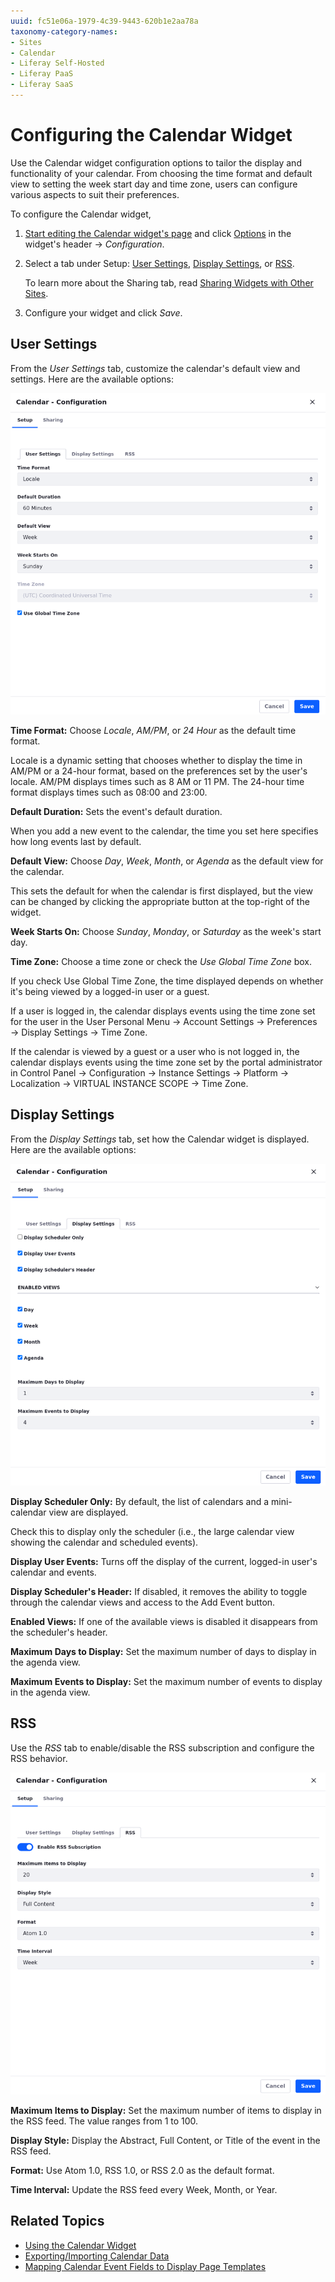 ```yaml
---
uuid: fc51e06a-1979-4c39-9443-620b1e2aa78a
taxonomy-category-names:
- Sites
- Calendar
- Liferay Self-Hosted
- Liferay PaaS
- Liferay SaaS
---
```


# Configuring the Calendar Widget

Use the Calendar widget configuration options to tailor the display and functionality of your calendar. From choosing the time format and default view to setting the week start day and time zone, users can configure various aspects to suit their preferences.

To configure the Calendar widget,

1. [Start editing the Calendar widget's page](../../site-building/creating-pages/using-content-pages/adding-elements-to-content-pages.md) and click [Options](../../images/icon-widget-options.png) in the widget's header &rarr; *Configuration*.

1. Select a tab under Setup: [User Settings](#user-settings), [Display Settings](#display-settings), or [RSS](#rss).

   To learn more about the Sharing tab, read [Sharing Widgets with Other Sites](../../site-building/creating-pages/page-fragments-and-widgets/using-widgets/configuring-widgets/sharing-widgets-with-other-sites.md).

1. Configure your widget and click *Save*.

## User Settings

From the *User Settings* tab, customize the calendar's default view and settings. Here are the available options:

![Use the User Settings tab to configure your Calendar widget.](./configuring-the-calendar-widget/images/01.png)

**Time Format:** Choose *Locale*, *AM/PM*, or *24 Hour* as the default time format.

   Locale is a dynamic setting that chooses whether to display the time in AM/PM or a 24-hour format, based on the preferences set by the user's locale. AM/PM displays times such as 8 AM or 11 PM. The 24-hour time format displays times such as 08:00 and 23:00.

**Default Duration:** Sets the event's default duration.

   When you add a new event to the calendar, the time you set here specifies how long events last by default.

**Default View:** Choose *Day*, *Week*, *Month*, or *Agenda* as the default view for the calendar.

   This sets the default for when the calendar is first displayed, but the view can be changed by clicking the appropriate button at the top-right of the widget.

**Week Starts On:** Choose *Sunday*, *Monday*, or *Saturday* as the week's start day.

**Time Zone:** Choose a time zone or check the *Use Global Time Zone* box.

   If you check Use Global Time Zone, the time displayed depends on whether it's being viewed by a logged-in user or a guest.

   If a user is logged in, the calendar displays events using the time zone set for the user in the User Personal Menu &rarr; Account Settings &rarr; Preferences &rarr; Display Settings  &rarr; Time Zone.

   If the calendar is viewed by a guest or a user who is not logged in, the calendar displays events using the time zone set by the portal administrator in Control Panel &rarr; Configuration &rarr; Instance Settings &rarr; Platform &rarr; Localization &rarr; VIRTUAL INSTANCE SCOPE &rarr; Time Zone.

## Display Settings

From the *Display Settings* tab, set how the Calendar widget is displayed. Here are the available options:

![Use the Display Settings tab to configure how the calendar is displayed.](./configuring-the-calendar-widget/images/02.png)

**Display Scheduler Only:** By default, the list of calendars and a mini-calendar view are displayed.

   Check this to display only the scheduler (i.e., the large calendar view showing the calendar and scheduled events).

**Display User Events:** Turns off the display of the current, logged-in user's calendar and events.

**Display Scheduler's Header:** If disabled, it removes the ability to toggle through the calendar views and access to the Add Event button.

**Enabled Views:** If one of the available views is disabled it disappears from the scheduler's header.

**Maximum Days to Display:** Set the maximum number of days to display in the agenda view.

**Maximum Events to Display:** Set the maximum number of events to display in the agenda view.

## RSS

Use the *RSS* tab to enable/disable the RSS subscription and configure the RSS behavior.

![Use the RSS tab to configure RSS settings.](./configuring-the-calendar-widget/images/03.png)

**Maximum Items to Display:** Set the maximum number of items to display in the RSS feed. The value ranges from 1 to 100.

**Display Style:** Display the Abstract, Full Content, or Title of the event in the RSS feed.

**Format:** Use Atom 1.0, RSS 1.0, or RSS 2.0 as the default format.

**Time Interval:**  Update the RSS feed every Week, Month, or Year.

## Related Topics

- [Using the Calendar Widget](./using-the-calendar-widget.md)
- [Exporting/Importing Calendar Data](./exporting-importing-calendar-data.md)
- [Mapping Calendar Event Fields to Display Page Templates](./mapping-calendar-event-fields-to-display-page-templates.md)

